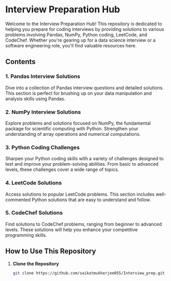 # Interview Preparation Hub

Welcome to the Interview Preparation Hub! This repository is dedicated to helping you prepare for coding interviews by providing solutions to various problems involving Pandas, NumPy, Python coding, LeetCode, and CodeChef. Whether you're gearing up for a data science interview or a software engineering role, you'll find valuable resources here.

## Contents

### 1. Pandas Interview Solutions
Dive into a collection of Pandas interview questions and detailed solutions. This section is perfect for brushing up on your data manipulation and analysis skills using Pandas.

### 2. NumPy Interview Solutions
Explore problems and solutions focused on NumPy, the fundamental package for scientific computing with Python. Strengthen your understanding of array operations and numerical computations.

### 3. Python Coding Challenges
Sharpen your Python coding skills with a variety of challenges designed to test and improve your problem-solving abilities. From basic to advanced levels, these challenges cover a wide range of topics.

### 4. LeetCode Solutions
Access solutions to popular LeetCode problems. This section includes well-commented Python solutions that are easy to understand and follow.

### 5. CodeChef Solutions
Find solutions to CodeChef problems, ranging from beginner to advanced levels. These solutions will help you enhance your competitive programming skills.

## How to Use This Repository

1. **Clone the Repository**
   ```bash
   git clone https://github.com/saikatmukherjee055/Interview_prep.git
